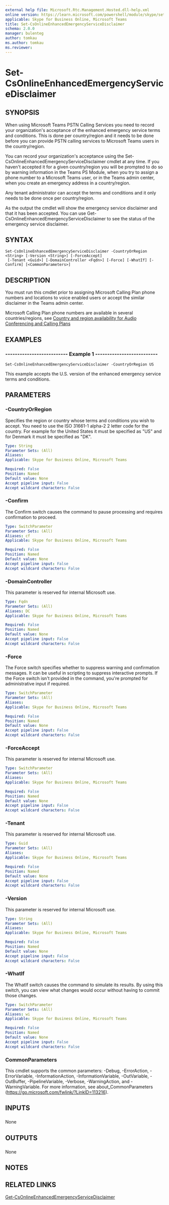 ```yaml
---
external help file: Microsoft.Rtc.Management.Hosted.dll-help.xml 
online version: https://learn.microsoft.com/powershell/module/skype/set-csonlineenhancedemergencyservicedisclaimer
applicable: Skype for Business Online, Microsoft Teams
title: Set-CsOnlineEnhancedEmergencyServiceDisclaimer
schema: 2.0.0
manager: bulenteg
author: tomkau
ms.author: tomkau
ms.reviewer:
---
```


# Set-CsOnlineEnhancedEmergencyServiceDisclaimer

## SYNOPSIS
When using Microsoft Teams PSTN Calling Services you need to record your organization's acceptance of the enhanced emergency service terms and conditions. This is done per
country/region and it needs to be done before you can provide PSTN calling services to Microsoft Teams users in the country/region.

You can record your organization's acceptance using the Set-CsOnlineEnhancedEmergencyServiceDisclaimer cmdlet at any time. If you haven't accepted it for a given country/region
you will be prompted to do so by warning information in the Teams PS Module, when you try to assign a phone number to a Microsoft Teams user, or in the Teams admin center,
when you create an emergency address in a country/region.

Any tenant administrator can accept the terms and conditions and it only needs to be done once per country/region.

As the output the cmdlet will show the emergency service disclaimer and that it has been accepted. You can use Get-CsOnlineEnhancedEmergencyServiceDisclaimer to see the status of the emergency service disclaimer.

## SYNTAX

```
Set-CsOnlineEnhancedEmergencyServiceDisclaimer -CountryOrRegion <String> [-Version <String>] [-ForceAccept]
 [-Tenant <Guid>] [-DomainController <Fqdn>] [-Force] [-WhatIf] [-Confirm] [<CommonParameters>]
```

## DESCRIPTION
You must run this cmdlet prior to assigning Microsoft Calling Plan phone numbers and locations to voice enabled users or accept the similar disclaimer in the Teams admin center.

Microsoft Calling Plan phone numbers are available in several countries/regions, see [Country and region availability for Audio Conferencing and Calling Plans](https://learn.microsoft.com/MicrosoftTeams/country-and-region-availability-for-audio-conferencing-and-calling-plans/country-and-region-availability-for-audio-conferencing-and-calling-plans)


## EXAMPLES

### -------------------------- Example 1 --------------------------
```
Set-CsOnlineEnhancedEmergencyServiceDisclaimer -CountryOrRegion US
```

This example accepts the U.S.
version of the enhanced emergency service terms and conditions.


## PARAMETERS

### -CountryOrRegion
Specifies the region or country whose terms and conditions you wish to accept. You need to use the ISO 31661-1 alpha-2 2 letter code for the country. For example for the United States it must be specified as "US" and for Denmark it must be specified as "DK".

```yaml
Type: String
Parameter Sets: (All)
Aliases: 
Applicable: Skype for Business Online, Microsoft Teams

Required: False
Position: Named
Default value: None
Accept pipeline input: False
Accept wildcard characters: False
```

### -Confirm
The Confirm switch causes the command to pause processing and requires confirmation to proceed.

```yaml
Type: SwitchParameter
Parameter Sets: (All)
Aliases: cf
Applicable: Skype for Business Online, Microsoft Teams

Required: False
Position: Named
Default value: None
Accept pipeline input: False
Accept wildcard characters: False
```

### -DomainController
This parameter is reserved for internal Microsoft use.

```yaml
Type: Fqdn
Parameter Sets: (All)
Aliases: DC
Applicable: Skype for Business Online, Microsoft Teams

Required: False
Position: Named
Default value: None
Accept pipeline input: False
Accept wildcard characters: False
```

### -Force
The Force switch specifies whether to suppress warning and confirmation messages.
It can be useful in scripting to suppress interactive prompts.
If the Force switch isn't provided in the command, you're prompted for administrative input if required.

```yaml
Type: SwitchParameter
Parameter Sets: (All)
Aliases: 
Applicable: Skype for Business Online, Microsoft Teams

Required: False
Position: Named
Default value: None
Accept pipeline input: False
Accept wildcard characters: False
```

### -ForceAccept
This parameter is reserved for internal Microsoft use.

```yaml
Type: SwitchParameter
Parameter Sets: (All)
Aliases: 
Applicable: Skype for Business Online, Microsoft Teams

Required: False
Position: Named
Default value: None
Accept pipeline input: False
Accept wildcard characters: False
```

### -Tenant
This parameter is reserved for internal Microsoft use.

```yaml
Type: Guid
Parameter Sets: (All)
Aliases: 
Applicable: Skype for Business Online, Microsoft Teams

Required: False
Position: Named
Default value: None
Accept pipeline input: False
Accept wildcard characters: False
```

### -Version
This parameter is reserved for internal Microsoft use.

```yaml
Type: String
Parameter Sets: (All)
Aliases: 
Applicable: Skype for Business Online, Microsoft Teams

Required: False
Position: Named
Default value: None
Accept pipeline input: False
Accept wildcard characters: False
```

### -WhatIf
The WhatIf switch causes the command to simulate its results.
By using this switch, you can view what changes would occur without having to commit those changes.

```yaml
Type: SwitchParameter
Parameter Sets: (All)
Aliases: wi
Applicable: Skype for Business Online, Microsoft Teams

Required: False
Position: Named
Default value: None
Accept pipeline input: False
Accept wildcard characters: False
```

### CommonParameters
This cmdlet supports the common parameters: -Debug, -ErrorAction, -ErrorVariable, -InformationAction, -InformationVariable, -OutVariable, -OutBuffer, -PipelineVariable, -Verbose, -WarningAction, and -WarningVariable. For more information, see about_CommonParameters (https://go.microsoft.com/fwlink/?LinkID=113216).

## INPUTS

###  
None

## OUTPUTS

###  
None

## NOTES

## RELATED LINKS
[Get-CsOnlineEnhancedEmergencyServiceDisclaimer](Get-CsOnlineEnhancedEmergencyServiceDisclaimer.md)
